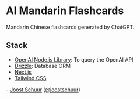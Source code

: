 # AI Mandarin Flashcards

Mandarin Chinese flashcards generated by ChatGPT.

## Stack

- [OpenAI Node.js Library](https://github.com/openai/openai-node): To query the OpenAI API
- [Drizzle](https://drizzle.team/): Database ORM
- [Next.js](https://nextjs.org)
- [Tailwind CSS](https://tailwindcss.com)

\- [Joost Schuur](https://joostschuur.com) ([@joostschuur](https://twitter.com/joostschuur))
